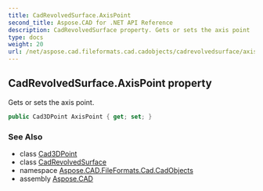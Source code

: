 ```yaml
---
title: CadRevolvedSurface.AxisPoint
second_title: Aspose.CAD for .NET API Reference
description: CadRevolvedSurface property. Gets or sets the axis point
type: docs
weight: 20
url: /net/aspose.cad.fileformats.cad.cadobjects/cadrevolvedsurface/axispoint/
---
```

## CadRevolvedSurface.AxisPoint property

Gets or sets the axis point.

```csharp
public Cad3DPoint AxisPoint { get; set; }
```

### See Also

* class [Cad3DPoint](../../cad3dpoint/)
* class [CadRevolvedSurface](../)
* namespace [Aspose.CAD.FileFormats.Cad.CadObjects](../../cadrevolvedsurface/)
* assembly [Aspose.CAD](../../../)


